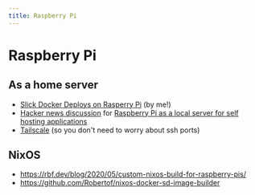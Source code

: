 ```yaml
---
title: Raspberry Pi
---
```


# Raspberry Pi

## As a home server

* [Slick Docker Deploys on Rasperry
  Pi](https://dev.to/idmyn/slick-docker-deploys-on-raspberry-pi-2f0j) (by me!)
* [Hacker news discussion](https://news.ycombinator.com/item?id=24474309) for
  [Raspberry Pi as a local server for self hosting
  applications](https://cri.dev/posts/2020-09-12-Raspberry-Pi-as-a-local-server-for-self-hosting-applications/)
* [Tailscale](https://tailscale.com/kb/1025/install-rpi) (so you don't need to worry about ssh ports)

## NixOS

* https://rbf.dev/blog/2020/05/custom-nixos-build-for-raspberry-pis/
* https://github.com/Robertof/nixos-docker-sd-image-builder
